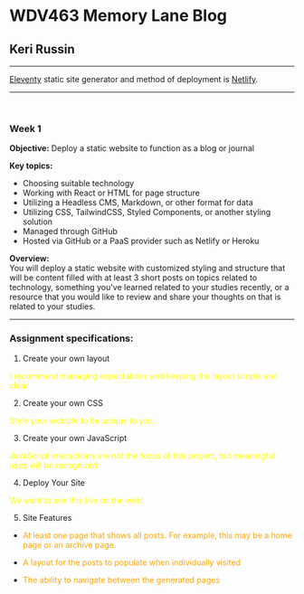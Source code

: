 # WDV463 Memory Lane Blog
## <b>Keri Russin</b>
---

[Eleventy](https://github.com/11ty/eleventy) static site generator and method of deployment is [Netlify](https://www.netlify.com/).

---

<br>

### <b>Week 1</b>
<b>Objective:</b> Deploy a static website to function as a blog or journal

<b>Key topics:</b>
<br>
- Choosing suitable technology
- Working with React or HTML for page structure
- Utilizing a Headless CMS, Markdown, or other format for data
- Utilizing CSS, TailwindCSS, Styled Components, or another styling solution
- Managed through GitHub
- Hosted via GitHub or a PaaS provider such as Netlify or Heroku

<b>Overview:</b>
<br>
You will deploy a static website with customized styling and structure that will be content filled with at least 3 short posts on topics related to technology, something you've learned related to your studies recently, or a resource that you would like to review and share your thoughts on that is related to your studies.

---
### <b>Assignment specifications:</b>
1. Create your own layout

<span style="color:yellow">I recommend managing expectations and keeping the layout simple and clear</span>

2. Create your own CSS

<span style="color:yellow">Style your website to be unique to you.</span>

3. Create your own JavaScript

<span style="color:yellow">JavaScript interactions are not the focus of this project, but meaningful uses will be recognized</span>

4. Deploy Your Site

<span style="color:yellow">We want to see this live on the web!</span>

5. Site Features

- <span style="color:orange">At least one page that shows all posts. For example, this may be a home page or an archive page.</span>

- <span style="color:orange">A layout for the posts to populate when individually visited</span>

- <span style="color:orange">The ability to navigate between the generated pages</span>